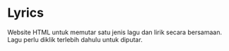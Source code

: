# Lyrics

Website HTML untuk memutar satu jenis lagu dan lirik secara bersamaan.
Lagu perlu diklik terlebih dahulu untuk diputar.
